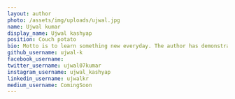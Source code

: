 ```yaml
---
layout: author
photo: /assets/img/uploads/ujwal.jpg
name: Ujwal kumar
display_name: Ujwal kashyap
position: Couch potato
bio: Motto is to learn something new everyday. The author has demonstrated experience in mentoring Security Enthusiasts. Author is a Developer and Security enthusiast himself with experience and acknowledgements from various platforms which have rewarded him with Bounties, Thank you letters, Acknowledgements and Hall of fames from Government Of India, RedoxEngine, Nykaa, Volusion, TripAdvisor, Stanford University, SJGweert, Intact World, NetGear, TD Tradewise, OnePlus, Drexel Univeristy, Tidepool and other Multiple Private programs. Author is keen on developing AI based approach for security automation against ever evolving cyber threats. Apart from Web AppSec, Mobile AppSec, Social engineering, API Pentest the author also writes about Cloud Security and AI based recon. 
github_username: ujwal-k
facebook_username: 
twitter_username: ujwal07kumar
instagram_username: ujwal_kashyap
linkedin_username: ujwalkr
medium_username: ComingSoon
---
```


